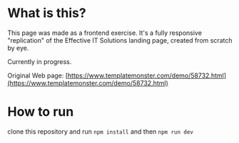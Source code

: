 # What is this?
This page was made as a frontend exercise. It's a fully responsive "replication" of the Effective IT Solutions landing page, created from scratch by eye.

Currently in progress.

Original Web page: [https://www.templatemonster.com/demo/58732.html](https://www.templatemonster.com/demo/58732.html)

# How to run
clone this repository and run `npm install` and then `npm run dev`
